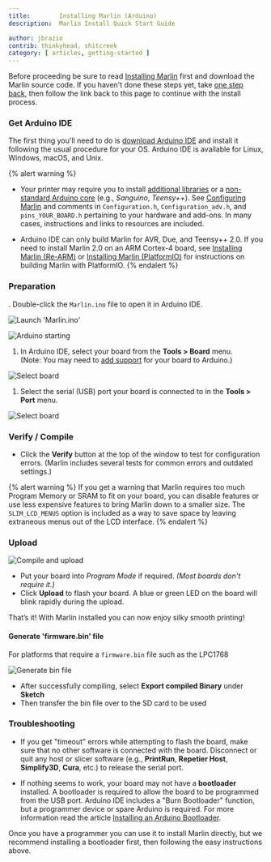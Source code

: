 ```yaml
---
title:        Installing Marlin (Arduino)
description:  Marlin Install Quick Start Guide

author: jbrazio
contrib: thinkyhead, shitcreek
category: [ articles, getting-started ]
---
```


Before proceeding be sure to read [Installing Marlin](install.html) first and download the Marlin source code. If you haven't done these steps yet, take [one step back](install.html), then follow the link back to this page to continue with the install process.

### Get Arduino IDE

The first thing you'll need to do is [download Arduino IDE](//www.arduino.cc/en/Main/Software) and install it following the usual procedure for your OS. Arduino IDE is available for Linux, Windows, macOS, and Unix.

{% alert warning %}
- Your printer may require you to install [additional libraries](//www.arduino.cc/en/Guide/Libraries) or a [non-standard Arduino core](//www.arduino.cc/en/Guide/Cores) (e.g., *Sanguino*, *Teensy++*). See [Configuring Marlin](/docs/configuration/configuration.html) and comments in `Configuration.h`, `Configuration_adv.h`, and `pins_YOUR_BOARD.h` pertaining to your hardware and add-ons. In many cases, instructions and links to resources are included.

- Arduino IDE can only build Marlin for AVR, Due, and Teensy++ 2.0. If you need to install Marlin 2.0 on an ARM Cortex-4 board, see [Installing Marlin (Re-ARM)](install_rearm.html) or [Installing Marlin (PlatformIO)](install_platformio.html) for instructions on building Marlin with PlatformIO.
{% endalert %}

### Preparation

. Double-click the `Marlin.ino` file to open it in Arduino IDE.

![Launch 'Marlin.ino'](/assets/images/basics/install_arduino/marlin_ino.png)

![Arduino starting](/assets/images/basics/install_arduino/arduino.png)

1. In Arduino IDE, select your board from the **Tools > Board** menu.<br />(Note: You may need to [add support](//www.arduino.cc/en/Guide/Cores) for your board to Arduino.)

![Select board](/assets/images/basics/install_arduino/select_board.png)


1. Select the serial (USB) port your board is connected to in the **Tools > Port** menu.

![Select board](/assets/images/basics/install_arduino/select_usb_port.png)

### Verify / Compile

- Click the **Verify** button at the top of the window to test for configuration errors.
  (Marlin includes several tests for common errors and outdated settings.)

{% alert warning %}
If you get a warning that Marlin requires too much Program Memory or SRAM to fit on your board, you can disable features or use less expensive features to bring Marlin down to a smaller size. The `SLIM_LCD_MENUS` option is included as a way to save space by leaving extraneous menus out of the LCD interface.
{% endalert %}

### Upload

![Compile and upload](/assets/images/basics/install_arduino/compile_upload.png)

- Put your board into *Program Mode* if required. _(Most boards don't require it.)_
- Click **Upload** to flash your board. A blue or green LED on the board will blink rapidly during the upload.

That’s it! With Marlin installed you can now enjoy silky smooth printing!

#### Generate 'firmware.bin' file

For platforms that require a `firmware.bin` file such as the LPC1768  

![Generate bin file](/assets/images/basics/install_arduino/firmware_bin.png)

- After successfully compiling, select **Export compiled Binary** under **Sketch**
- Then transfer the bin file over to the SD card to be used

### Troubleshooting

- If you get "timeout" errors while attempting to flash the board, make sure that no other software is connected with the board. Disconnect or quit any host or slicer software (e.g., **PrintRun**, **Repetier Host**, **Simplify3D**, **Cura**, etc.) to release the serial port.

- If nothing seems to work, your board may not have a **bootloader** installed. A bootloader is required to allow the board to be programmed from the USB port. Arduino IDE includes a "Burn Bootloader" function, but a programmer device or spare Arduino is required. For more information read the article [Installing an Arduino Bootloader](//learn.sparkfun.com/tutorials/installing-an-arduino-bootloader/all).

Once you have a programmer you can use it to install Marlin directly, but we recommend installing a bootloader first, then following the easy instructions above.
